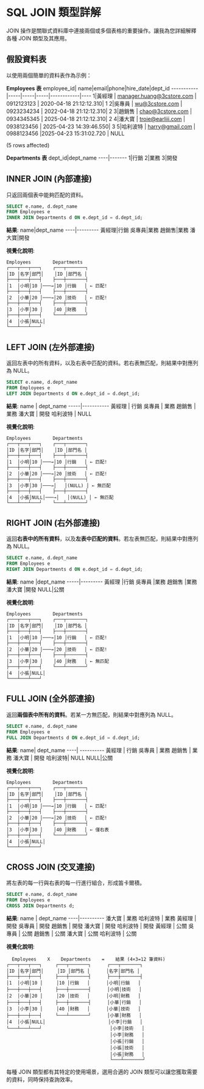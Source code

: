 # SQL JOIN 類型詳解

JOIN 操作是關聯式資料庫中連接兩個或多個表格的重要操作。讓我為您詳細解釋各種 JOIN 類型及其應用。

## 假設資料表

以使用兩個簡單的資料表作為示例：

**Employees 表**
employee_id| name|email|phone|hire_date|dept_id
-----------|-----|-----|-----|------------|----
1|黃經理   | manager.huang@3cstore.com |  0912123123 | 2020-04-18 21:12:12.310| 1
2|吳專員   | wu@3cstore.com            |  0923234234 | 2022-04-18 21:12:12.310| 2
3|趙銷售   | chao@3cstore.com          |  0934345345 | 2025-04-18 21:12:12.310| 2
4|潘大寶   | troie@earliii.com         |  0938123456 | 2025-04-23 14:39:46.550| 3
5|哈利波特 | harry@gmail.com            | 0988123456  |2025-04-23 15:31:02.720 | NULL

(5 rows affected)

**Departments 表**
dept_id|dept_name
----|-------
1|行銷
2|業務
3|開發

## INNER JOIN (內部連接)

只返回兩個表中能夠匹配的資料。

```sql
SELECT e.name, d.dept_name
FROM Employees e
INNER JOIN Departments d ON e.dept_id = d.dept_id;
```

**結果**:
name|dept_name
----|---------
黃經理|行銷
吳專員|業務
趙銷售|業務
潘大寶|開發


**視覺化說明**:
```
Employees        Departments
┌───┬───┬───┐    ┌───┬───────┐
│ID │名字│部門│    │ID │部門名 │
├───┼───┼───┤    ├───┼───────┤
│1  │小明│10 │───→│10 │行銷   │ ← 匹配!
├───┼───┼───┤    ├───┼───────┤
│2  │小華│20 │───→│20 │技術   │ ← 匹配!
├───┼───┼───┤    ├───┼───────┤
│3  │小李│30 │    │40 │財務   │
├───┼───┼───┤    └───┴───────┘
│4  │小張│NULL│    
└───┴───┴───┘    
```



## LEFT JOIN (左外部連接)

返回左表中的所有資料，以及右表中匹配的資料。若右表無匹配，則結果中對應列為 NULL。

```sql
SELECT e.name, d.dept_name
FROM Employees e
LEFT JOIN Departments d ON e.dept_id = d.dept_id;
```

**結果**:
name |  dept_name
-----|-----------
黃經理  |  行銷
吳專員  |  業務
趙銷售  |  業務
潘大寶  |  開發
哈利波特 |  NULL

**視覺化說明**:
```
Employees        Departments
┌───┬───┬───┐    ┌───┬───────┐
│ID │名字│部門│    │ID │部門名 │
├───┼───┼───┤    ├───┼───────┤
│1  │小明│10 │───→│10 │行銷   │ ← 匹配!
├───┼───┼───┤    ├───┼───────┤
│2  │小華│20 │───→│20 │技術   │ ← 匹配!
├───┼───┼───┤    ├───┼───────┤
│3  │小李│30 │───→│   │(NULL) │ ← 無匹配
├───┼───┼───┤    ├───┼───────┤
│4  │小張│NULL│───→│   │(NULL) │ ← 無匹配
└───┴───┴───┘    └───┴───────┘
```

## RIGHT JOIN (右外部連接)

返回**右表中的所有資料**，以及**左表中匹配的資料**。若左表無匹配，則結果中對應列為 NULL。

```sql
SELECT e.name, d.dept_name
FROM Employees e
RIGHT JOIN Departments d ON e.dept_id = d.dept_id;
```

**結果**:
name |dept_name
-----|---------
黃經理  |行銷
吳專員  |業務
趙銷售  |業務
潘大寶  |開發
NULL|公關

**視覺化說明**:
```
Employees        Departments
┌───┬───┬───┐    ┌───┬───────┐
│ID │名字│部門│    │ID │部門名 │
├───┼───┼───┤    ├───┼───────┤
│1  │小明│10 │───→│10 │行銷   │ ← 匹配!
├───┼───┼───┤    ├───┼───────┤
│2  │小華│20 │───→│20 │技術   │ ← 匹配!
├───┼───┼───┤    ├───┼───────┤
│3  │小李│30 │    │40 │財務   │ ← 無匹配
├───┼───┼───┤    └───┴───────┘
│4  │小張│NULL│    
└───┴───┴───┘    
```

## FULL JOIN (全外部連接)

返回**兩個表中所有的資料**。若某一方無匹配，則結果中對應列為 NULL。

```sql
SELECT e.name, d.dept_name
FROM Employees e
FULL JOIN Departments d ON e.dept_id = d.dept_id;
```

**結果**:
name| dept_name
----| ----------
黃經理 | 行銷
吳專員 | 業務
趙銷售 | 業務
潘大寶 | 開發
哈利波特| NULL
NULL|公關

**視覺化說明**:
```
Employees        Departments
┌───┬───┬───┐    ┌───┬───────┐
│ID │名字│部門│    │ID │部門名 │
├───┼───┼───┤    ├───┼───────┤
│1  │小明│10 │───→│10 │行銷   │ ← 匹配!
├───┼───┼───┤    ├───┼───────┤
│2  │小華│20 │───→│20 │技術   │ ← 匹配!
├───┼───┼───┤    ├───┼───────┤
│3  │小李│30 │    │40 │財務   │ ← 僅右表
├───┼───┼───┤    └───┴───────┘
│4  │小張│NULL│    
└───┴───┴───┘    
```

## CROSS JOIN (交叉連接)

將左表的每一行與右表的每一行進行組合，形成笛卡爾積。

```sql
SELECT e.name, d.dept_name
FROM Employees e
CROSS JOIN Departments d;
```

**結果**:
name | dept_name
----|----------
潘大寶  |  業務
哈利波特 |  業務
黃經理  |  開發
吳專員  |  開發
趙銷售  |  開發
潘大寶  |  開發
哈利波特 |  開發
黃經理  |  公關
吳專員  |  公關
趙銷售  |  公關
潘大寶  |  公關
哈利波特 |  公關


**視覺化說明**:
```
  Employees    X    Departments    =    結果 (4×3=12 筆資料)
┌───┬───┬───┐     ┌───┬───────┐      ┌───┬───────┐
│ID │名字│部門│     │ID │部門名 │      │名字│部門名 │
├───┼───┼───┤     ├───┼───────┤      ├───┼───────┤
│1  │小明│10 │     │10 │行銷   │      │小明│行銷   │
├───┼───┼───┤     ├───┼───────┤      │小明│技術   │
│2  │小華│20 │     │20 │技術   │      │小明│財務   │
├───┼───┼───┤     ├───┼───────┤      │小華│行銷   │
│3  │小李│30 │     │40 │財務   │      │小華│技術   │
├───┼───┼───┤     └───┴───────┘      │小華│財務   │
│4  │小張│NULL│                       │小李│行銷   │
└───┴───┴───┘                         │小李│技術   │
                                      │小李│財務   │
                                      │小張│行銷   │
                                      │小張│技術   │
                                      │小張│財務   │
                                      └───┴───────┘
```

每種 JOIN 類型都有其特定的使用場景，選用合適的 JOIN 類型可以讓您獲取需要的資料，同時保持查詢效率。